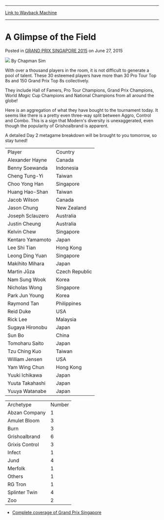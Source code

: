 
---
[Link to Wayback Machine](https://web.archive.org/web/20150629141810/http://magic.wizards.com/en/events/coverage/gpsin15/glimpse-field-2015-06-27)

[_metadata_:author]:- "Chapman Sim"
[_metadata_:description]:- "With over a thousand players in the room, it is not difficult to generate a pool of talent. These 30 esteemed players have more than 30 Pro Tour Top 8s and 150 Grand Prix Top 8s collectively. They include Hall of Famers, Pro Tour Champions, Grand Prix Champions, World Magic Cup Champions and National Champions from all around the globe!"
[_metadata_:generator]:- "Drupal 7 (http://drupal.org)"
[_metadata_:node]:- "407256"
[_metadata_:publish_date]:- "2015-06-27"
[_metadata_:source]:- "div-main-content"
[_metadata_:title]:- "A Glimpse of the Field"
[_metadata_:wayback_capture_timestamp]:- "2015-06-29 14:18:10"
[_metadata_:wayback_raw_url]:- "https://web.archive.org/web/20150629141810id_/http://magic.wizards.com/en/events/coverage/gpsin15/glimpse-field-2015-06-27"
[_metadata_:wayback_url]:- "http://magic.wizards.com/en/events/coverage/gpsin15/glimpse-field-2015-06-27"
---


A Glimpse of the Field
======================



 Posted in [GRAND PRIX SINGAPORE 2015](/en/events/coverage/gpsin15)
 on June 27, 2015 






![](https://media.magic.wizards.com/styles/auth_small/public/images/person/chapman_icon_0.jpg)
By Chapman Sim











With over a thousand players in the room, it is not difficult to generate a pool of talent. These 30 esteemed players have more than 30 Pro Tour Top 8s and 150 Grand Prix Top 8s collectively.


They include Hall of Famers, Pro Tour Champions, Grand Prix Champions, World *Magic* Cup Champions and National Champions from all around the globe!


Here is an aggregation of what they have bought to the tournament today. It seems like there is a pretty even three-way split between Aggro, Control and Combo. This is a sign that Modern's diversity is unexaggerated, even though the popularity of Grishoalbrand is apparent.


A detailed Day 2 metagame breakdown will be brought to you tomorrow, so stay tuned!




|  |  |
| --- | --- |
| Player | Country |
| Alexander Hayne | Canada |
| Benny Soewanda | Indonesia |
| Cheng Tung-Yi | Taiwan |
| Choo Yong Han | Singapore |
| Huang Hao-Shan | Taiwan |
| Jacob Wilson | Canada |
| Jason Chung | New Zealand |
| Joseph Sclauzero | Australia |
| Justin Cheung | Australia |
| Kelvin Chew | Singapore |
| Kentaro Yamamoto | Japan |
| Lee Shi Tian | Hong Kong |
| Leong Ding Yuan | Singapore |
| Makihito Mihara | Japan |
| Martin Jůza | Czech Republic |
| Nam Sung Wook | Korea |
| Nicholas Wong | Singapore |
| Park Jun Young | Korea |
| Raymond Tan | Philippines |
| Reid Duke | USA |
| Rick Lee | Malaysia |
| Sugaya Hironobu | Japan |
| Sun Bo | China |
| Tomoharu Saito | Japan |
| Tzu Ching Kuo | Taiwan |
| William Jensen | USA |
| Yam Wing Chun | Hong Kong |
| Yuuki Ichikawa | Japan |
| Yuuta Takahashi | Japan |
| Yuuya Watanabe | Japan |



|  |  |
| --- | --- |
| Archetype | Number |
| Abzan Company | 1 |
| Amulet Bloom | 3 |
| Burn | 3 |
| Grishoalbrand | 6 |
| Grixis Control | 3 |
| Infect | 1 |
| Jund | 4 |
| Merfolk | 1 |
| Others | 1 |
| RG Tron | 1 |
| Splinter Twin | 4 |
| Zoo | 2 |

* [Complete coverage of Grand Prix Singapore](/node/406171)






